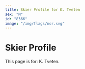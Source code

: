 ```yaml
---
title: Skier Profile for K. Tveten
sex: "M"
id: "8366"
image: "/img/flags/nor.svg" 
---
```


# Skier Profile

This page is for: K. Tveten.
    